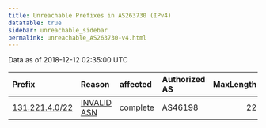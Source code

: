 ```yaml
---
title: Unreachable Prefixes in AS263730 (IPv4)
datatable: true
sidebar: unreachable_sidebar
permalink: unreachable_AS263730-v4.html
---
```


Data as of 2018-12-12 02:35:00 UTC


<div class="datatable-begin"></div>

| Prefix                                                 | Reason                                                                                                 | affected   | Authorized AS   |   MaxLength | Anchor                                         |   unreachable /24s |
|:-------------------------------------------------------|:-------------------------------------------------------------------------------------------------------|:-----------|:----------------|------------:|:-----------------------------------------------|-------------------:|
| [131.221.4.0/22](https://stat.ripe.net/131.221.4.0/22) | [INVALID ASN](https://rpki-validator.ripe.net/announcement-preview?asn=AS263730&prefix=131.221.4.0/22) | complete   | AS46198         |          22 | [LACNIC](unreachable_LACNIC_RPKI_Root-v4.html) |                  4 |

<div class="datatable-end"></div>
